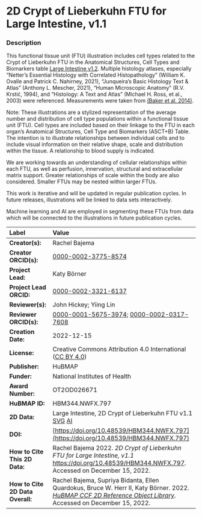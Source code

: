 # 2D Crypt of Lieberkuhn FTU for Large Intestine, v1.1

### Description
This functional tissue unit (FTU) illustration includes cell types related to the Crypt of Lieberkuhn FTU in the Anatomical Structures, Cell Types and Biomarkers table [Large Intestine v1.2](https://doi.org/10.48539/HBM325.NZPB.589). Multiple histology atlases, especially “Netter’s Essential Histology with Correlated Histopathology” (William K. Ovalle and Patrick C. Nahirney, 2021), “Junqueira’s Basic Histology Text & Atlas” (Anthony L. Mescher, 2021), “Human Microscopic Anatomy” (R.V. Krstić, 1994), and “Histology: A Text and Atlas” (Michael H. Ross, et al., 2003) were referenced. Measurements were taken from [(Baker et al. 2014)](https://doi.org/10.1016/j.celrep.2014.07.019).

Note: These illustrations are a stylized representation of the average number and distribution of cell type populations within a functional tissue unit (FTU). Cell types are included based on their linkage to the FTU in each organ’s Anatomical Structures, Cell Type and Biomarkers (ASCT+B) Table. The intention is to illustrate relationships between individual cells and to include visual information on their relative shape, scale and distribution within the tissue. A relationship to blood supply is indicated.

We are working towards an understanding of cellular relationships within each FTU, as well as perfusion, innervation, structural and extracellular matrix support. Greater relationships of scale within the body are also considered. Smaller FTUs may be nested within larger FTUs.

This work is iterative and will be updated in regular publication cycles. In future releases, illustrations will be linked to data sets interactively. 

Machine learning and AI are employed in segmenting these FTUs from data which will be connected to the illustrations in future publication cycles.

| Label | Value |
| :------------- |:-------------|
| **Creator(s):** | Rachel Bajema |
| **Creator ORCID(s):** | [0000-0002-3775-8574](https://orcid.org/0000-0002-3775-8574) |
| **Project Lead:** | Katy B&ouml;rner |
| **Project Lead ORCID:** | [0000-0002-3321-6137](https://orcid.org/0000-0002-3321-6137) |
| **Reviewer(s):** | John Hickey; Yiing Lin |
| **Reviewer ORCID(s):** | [0000-0001-5675-3974](https://orcid.org/0000-0001-5675-3974); [0000-0002-0317-7608](https://orcid.org/0000-0002-0317-7608) |
| **Creation Date:** | 2022-12-15 |
| **License:** | Creative Commons Attribution 4.0 International ([CC BY 4.0](https://creativecommons.org/licenses/by/4.0/)) |
| **Publisher:** | HuBMAP |
| **Funder:** | National Institutes of Health |
| **Award Number:** | OT2OD026671 |
| **HuBMAP ID:** | HBM344.NWFX.797 |
| **2D Data:** | Large Intestine, 2D Crypt of Lieberkuhn FTU v1.1 [SVG](https://hubmapconsortium.github.io/ccf-releases/v1.3/2d-ftu/2d-ftu-large-intestine-crypt-lieberkuhn.svg) [AI](https://hubmapconsortium.github.io/ccf-releases/v1.3/2d-ftu/2d-ftu-large-intestine-crypt-lieberkuhn.ai) |
| **DOI:** | [https://doi.org/10.48539/HBM344.NWFX.797](https://doi.org/10.48539/HBM344.NWFX.797) |
| **How to Cite This 2D Data:** | Rachel Bajema 2022. *2D Crypt of Lieberkuhn FTU for Large Intestine, v1.1* https://doi.org/10.48539/HBM344.NWFX.797. Accessed on December 15, 2022. |
| **How to Cite 2D Data Overall:** | Rachel Bajema, Supriya Bidanta, Ellen Quardokus,  Bruce W. Herr II, Katy Börner. 2022. [*HuBMAP CCF 2D Reference Object Library*](https://humanatlas.io/2d-ftu-illustrations). Accessed on December 15, 2022. |

